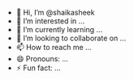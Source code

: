- 👋 Hi, I’m @shaikasheek
- 👀 I’m interested in ...
- 🌱 I’m currently learning ...
- 💞️ I’m looking to collaborate on ...
- 📫 How to reach me ...
- 😄 Pronouns: ...
- ⚡ Fun fact: ...

<!---
shaikasheek/shaikasheek is a ✨ special ✨ repository because its `README.md` (this file) appears on your GitHub profile.
You can click the Preview link to take a look at your changes.
--->
